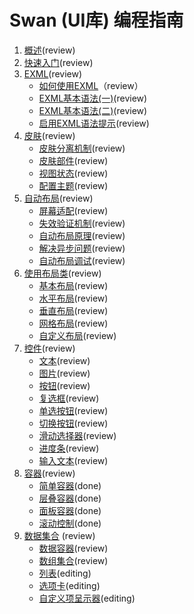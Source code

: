 Swan (UI库) 编程指南
==================================

1. [概述](1-0-intro.md)(review)
2. [快速入门](2-0-getting-started.md)(review)
3. [EXML](3-0-exml-overview.md)(review)
	* [如何使用EXML](3-1-use-exml.md)（review）
	* [EXML基本语法(一)](3-2-exml-syntax-1.md)(review)
	* [EXML基本语法(二)](3-2-exml-syntax-2.md)(review)
	* [启用EXML语法提示](3-4-exml-auto-complete.md)(review)
4. [皮肤](4-0-skin-overview.md)(review)
	* [皮肤分离机制](4-1-skin.md)(review)
	* [皮肤部件](4-2-skin-part.md)(review)
	* [视图状态](4-3-view-state.md)(review)
	* [配置主题](4-4-theme.md)(review)
5. [自动布局](5-0-auto-layout-overview.md)(review)
	* [屏幕适配](5-1-screen-adapt.md)(review)
	* [失效验证机制](5-2-invalidate.md)(review)
	* [自动布局原理](5-3-auto-layout.md)(review)
	* [解决异步问题](5-4-fix-async.md)(review)
	* [自动布局调试](5-5-layout-debug.md)(review)
6. [使用布局类](6-0-layout-overview.md)(review) 
	* [基本布局](6-1-layout-BasicLayout.md)(review) 
	* [水平布局](6-2-layout-HorizontalLayout.md)(review)
	* [垂直布局](6-3-layout-VerticalLayout.md)(review)
	* [网格布局](6-4-layout-TileLayout.md)(review)
	* [自定义布局](6-5-layout-Custom.md)(review)
7. [控件](7-0-component.md)(review)
    * [文本](7-1-label.md)(review)
    * [图片](7-2-image.md)(review)
	* [按钮](7-3-button.md)(review)
	* [复选框](7-4-checkbox.md)(review)
	* [单选按钮](7-5-radiobutton.md)(review)
	* [切换按钮](7-6-toggle.md)(review)
	* [滑动选择器](7-7-slider.md)(review)
	* [进度条](7-8-progressbar.md)(review)
	* [输入文本](7-9-editabletext.md)(review)	
8. [容器](8-0-container.md)(review)	
	* [简单容器](8-1-simple.md)(done)
	* [层叠容器](8-2-stack.md)(done)	
	* [面板容器](8-3-panel.md)(done)	
	* [滚动控制](8-4-scroller.md)(done)		
9. [数据集合](9-0-datacollection.md)	(review)
	* [数据容器](9-1-DataGroup.md)(review)
	* [数组集合](9-2-ArrayCollection.md)(review)
	* [列表](9-3-list.md)(editing)	
	* [选项卡](9-4-TabBar.md)(editing)	
	* [自定义项呈示器](9-5-ItemRenderer.md)(editing)	

	
